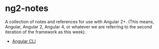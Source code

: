 # ng2-notes

A collection of notes and references for use with Angular 2+. (This means, Angular, Angular 2, Angular 4, or whatever we are referring to the second iteration of the framework as this week).

* [Angular CLI](ng-cli.md)
